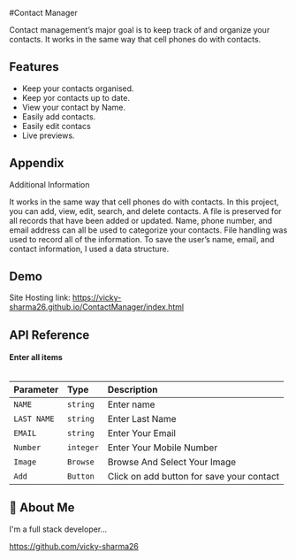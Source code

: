 #Contact Manager

Contact management’s major goal is to keep track of and organize your contacts.
It works in the same way that cell phones do with contacts.


## Features
- Keep your contacts organised.
- Keep yor contacts up to date.
- View your contact by Name.
- Easily add contacts.
- Easily edit contacs
- Live previews.

## Appendix

Additional Information

It works in the same way that cell phones do with contacts. In this project, you can add, view, edit, search, and delete contacts. A file is preserved for all records that have been added or updated.
Name, phone number, and email address can all be used to categorize your contacts. File handling was used to record all of the information. To save the user’s name, email, and contact information, I used a data structure.

## Demo

Site Hosting link: https://vicky-sharma26.github.io/ContactManager/index.html
## API Reference

#### Enter all items

```http

```

| Parameter | Type     | Description                       |
| :-------- | :------- | :-------------------------------- |
| `NAME`      | `string` | Enter name  |
| `LAST NAME`      | `string` | Enter Last Name  |
| `EMAIL`      | `string` | Enter Your Email  |
| `Number`      | `integer` | Enter Your Mobile Number  |
| `Image`      | `Browse` | Browse And Select Your Image  |
| `Add`      | `Button` | Click on add button for save your contact  




## 🚀 About Me
I'm a full stack developer...

https://github.com/vicky-sharma26
